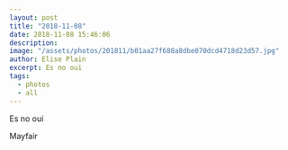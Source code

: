 ```yaml
---
layout: post
title: "2018-11-08"
date: 2018-11-08 15:46:06
description: 
image: "/assets/photos/201811/b01aa27f688a8dbe070dcd4718d23d57.jpg"
author: Elise Plain
excerpt: Es no oui
tags: 
  - photos
  - all
---
```


Es no oui
<p></p>
Mayfair